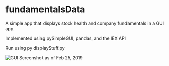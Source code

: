 # fundamentalsData
A simple app that displays stock health and company fundamentals in a GUI app. 

Implemented using pySimpleGUI, pandas, and the IEX API  

Run using py displayStuff.py

![GUI Screenshot as of Feb 25, 2019](https://user-images.githubusercontent.com/1541893/53354476-d5b38b00-38f4-11e9-958d-1da55976fa4e.png "GUI")
